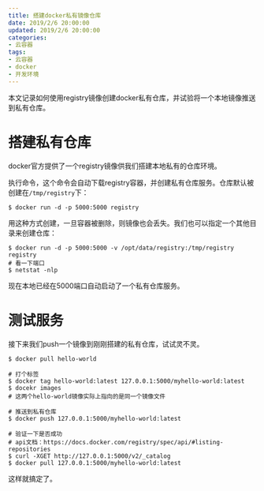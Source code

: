 ```yaml
---
title: 搭建docker私有镜像仓库
date: 2019/2/6 20:00:00
updated: 2019/2/6 20:00:00
categories: 
- 云容器
tags: 
- 云容器
- docker
- 开发环境
---
```


本文记录如何使用registry镜像创建docker私有仓库，并试验将一个本地镜像推送到私有仓库。

# 搭建私有仓库
docker官方提供了一个registry镜像供我们搭建本地私有的仓库环境。

执行命令，这个命令会自动下载registry容器，并创建私有仓库服务。仓库默认被创建在`/tmp/registry`下：
```shell
$ docker run -d -p 5000:5000 registry
```
用这种方式创建，一旦容器被删除，则镜像也会丢失。我们也可以指定一个其他目录来创建仓库：
```shell
$ docker run -d -p 5000:5000 -v /opt/data/registry:/tmp/registry registry
# 看一下端口
$ netstat -nlp
```
现在本地已经在5000端口自动启动了一个私有仓库服务。
<!-- more -->

# 测试服务
接下来我们push一个镜像到刚刚搭建的私有仓库，试试灵不灵。
```shell
$ docker pull hello-world

# 打个标签
$ docker tag hello-world:latest 127.0.0.1:5000/myhello-world:latest
$ docekr images
# 这两个hello-world镜像实际上指向的是同一个镜像文件

# 推送到私有仓库
$ docker push 127.0.0.1:5000/myhello-world:latest

# 验证一下是否成功
# api文档：https://docs.docker.com/registry/spec/api/#listing-repositories
$ curl -XGET http://127.0.0.1:5000/v2/_catalog
$ docker pull 127.0.0.1:5000/myhello-world:latest
```
这样就搞定了。